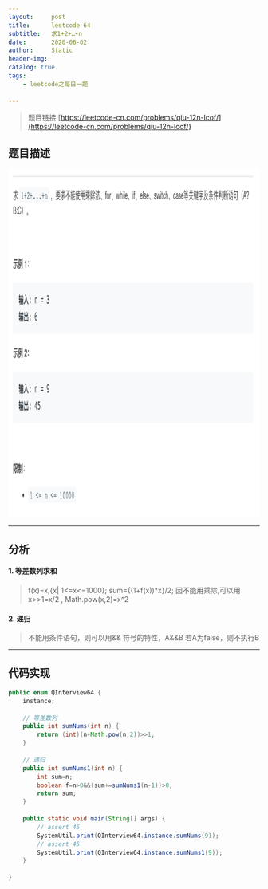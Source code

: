 ```yaml
---
layout:     post
title:      leetcode 64
subtitle:   求1+2+…+n
date:       2020-06-02
author:     Static
header-img: 
catalog: true
tags:
    - leetcode之每日一题
    
---
```


> 题目链接:[https://leetcode-cn.com/problems/qiu-12n-lcof/](https://leetcode-cn.com/problems/qiu-12n-lcof/)

## 题目描述

<html>
    <img src="/img/leetcode/leetcode-interview-64.png" width="700" height="700" /> 
</html>

---

## 分析

#### 1. 等差数列求和

> f(x)=x,{x\| 1<=x<=1000}; sum={(1+f(x))*x}/2; 因不能用乘除,可以用 x>>1=x/2 , Math.pow(x,2)=x^2

#### 2. 递归

> 不能用条件语句，则可以用&& 符号的特性，A&&B 若A为false，则不执行B

---

## 代码实现

```java
public enum QInterview64 {
    instance;

    // 等差数列
    public int sumNums(int n) {
        return (int)(n+Math.pow(n,2))>>1;
    }

    // 递归
    public int sumNums1(int n) {
        int sum=n;
        boolean f=n>0&&(sum+=sumNums1(n-1))>0;
        return sum;
    }

    public static void main(String[] args) {
        // assert 45
        SystemUtil.print(QInterview64.instance.sumNums(9));
        // assert 45
        SystemUtil.print(QInterview64.instance.sumNums1(9));
    }

}
```